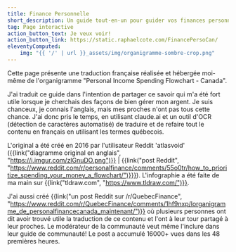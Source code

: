 ```yaml
---
title: Finance Personnelle
short_description: Un guide tout-en-un pour guider vos finances personnelles au Québec
tag: Page interactive
action_button_text: Je veux voir!
action_button_link: https://static.raphaelcote.com/FinancePersoCan/
eleventyComputed:
    img: "{{ '/' | url }}_assets/img/organigramme-sombre-crop.png"
---
```


Cette page présente une traduction française réalisée et hébergée moi-même de l'organigramme "Personal Income Spending Flowchart - Canada". 

J'ai traduit ce guide dans l'intention de partager ce savoir qui m'a été fort utile lorsque je cherchais des façons de bien gérer mon argent. Je suis chanceux, je connais l'anglais, mais mes proches n'ont pas tous cette chance. J'ai donc pris le temps, en utilisant claude.ai et un outil d'OCR (détection de caractères automatisé) de traduire et de refaire tout le contenu en français en utilisant les termes québecois.

L'original a été créé en 2016 par l'utilisateur Reddit 'atlasvoid' ({{link("diagramme original en anglais", "https://i.imgur.com/zlGnuDO.png")}} | {{link("post Reddit", "https://www.reddit.com/r/personalfinance/comments/55o0tr/how_to_prioritize_spending_your_money_a_flowchart/")}}}). L'infographie a été faite de ma main sur {{link("tldraw.com", "https://www.tldraw.com/")}}.

J'ai aussi créé {{link("un post Reddit sur /r/QuebecFinance", "https://www.reddit.com/r/QuebecFinance/comments/1hf9nxp/lorganigramme_de_personalfinancecanada_maintenant/")}} où plusieurs personnes ont dit avoir trouvé utile la traduction de ce contenu et l'ont à leur tour partagé à leur proches. Le modérateur de la communauté veut même l'inclure dans leur guide de communauté! Le post a accumulé 16000+ vues dans les 48 premières heures.